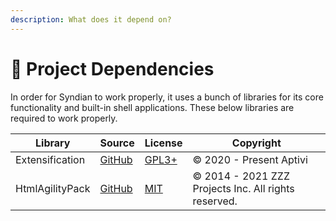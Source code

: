 ```yaml
---
description: What does it depend on?
---
```


# 🧱 Project Dependencies

In order for Syndian to work properly, it uses a bunch of libraries for its core functionality and built-in shell applications. These below libraries are required to work properly.

| Library         | Source                                                      | License                                                                     | Copyright                                            |
| --------------- | ----------------------------------------------------------- | --------------------------------------------------------------------------- | ---------------------------------------------------- |
| Extensification | [GitHub](https://github.com/Aptivi/Extensification/)        | [GPL3+](https://github.com/Aptivi/Extensification/blob/master/LICENSE)      | © 2020 - Present Aptivi                              |
| HtmlAgilityPack | [GitHub](https://github.com/zzzprojects/html-agility-pack/) | [MIT](https://github.com/zzzprojects/html-agility-pack/blob/master/LICENSE) | © 2014 - 2021 ZZZ Projects Inc. All rights reserved. |
